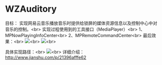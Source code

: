 # WZAuditory
目标：
实现网易云音乐播放音乐时提供给锁屏的媒体资源信息以及控制中心中对音乐的控制。\<br> 
实现过程使用到的工具接口（MediaPlayer）\<br> 
1、MPNowPlayingInfoCenter\<br> 
2、MPRemoteCommandCenter\<br> 
最后效果：\<br> 
![](http://upload-images.jianshu.io/upload_images/1408682-5590bd4632677c0b.png?imageMogr2/auto-orient/strip%7CimageView2/2/w/1240)\<br> 
![](http://upload-images.jianshu.io/upload_images/1408682-5e9f9260d290f083.png?imageMogr2/auto-orient/strip%7CimageView2/2/w/1240)\<br> 

具体实现路径：\<br> 
![](http://upload-images.jianshu.io/upload_images/1408682-5754b8592addc34f.png?imageMogr2/auto-orient/strip%7CimageView2/2/w/1240)\<br> 
详细介绍：http://www.jianshu.com/p/21396afffe62
	
